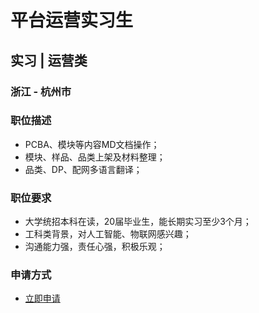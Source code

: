 
# 平台运营实习生
## 实习  |  运营类
### 浙江 - 杭州市

### 职位描述
- PCBA、模块等内容MD文档操作；
- 模块、样品、品类上架及材料整理；
- 品类、DP、配网多语言翻译；
### 职位要求
- 大学统招本科在读，20届毕业生，能长期实习至少3个月；
- 工科类背景，对人工智能、物联网感兴趣；
- 沟通能力强，责任心强，积极乐观；
### 申请方式
- <a href="mailto:hr@tuya.com?subject=求职简历-平台运营实习生-来自GitHub">立即申请</a>